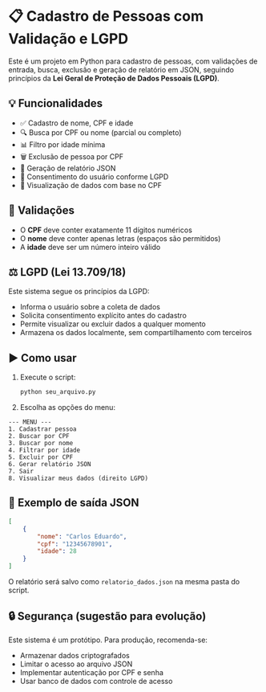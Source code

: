 # 📋 Cadastro de Pessoas com Validação e LGPD

Este é um projeto em Python para cadastro de pessoas, com validações de entrada, busca, exclusão e geração de relatório em JSON, seguindo princípios da **Lei Geral de Proteção de Dados Pessoais (LGPD)**.

## 💡 Funcionalidades

- ✅ Cadastro de nome, CPF e idade
- 🔍 Busca por CPF ou nome (parcial ou completo)
- 📊 Filtro por idade mínima
- 🗑️ Exclusão de pessoa por CPF
- 📁 Geração de relatório JSON
- 🔐 Consentimento do usuário conforme LGPD
- 👤 Visualização de dados com base no CPF

## 🧠 Validações

- O **CPF** deve conter exatamente 11 dígitos numéricos
- O **nome** deve conter apenas letras (espaços são permitidos)
- A **idade** deve ser um número inteiro válido

## ⚖️ LGPD (Lei 13.709/18)

Este sistema segue os princípios da LGPD:

- Informa o usuário sobre a coleta de dados
- Solicita consentimento explícito antes do cadastro
- Permite visualizar ou excluir dados a qualquer momento
- Armazena os dados localmente, sem compartilhamento com terceiros

## ▶️ Como usar

1. Execute o script:
   ```bash
   python seu_arquivo.py
   ```

2. Escolha as opções do menu:

```
--- MENU ---
1. Cadastrar pessoa
2. Buscar por CPF
3. Buscar por nome
4. Filtrar por idade
5. Excluir por CPF
6. Gerar relatório JSON
7. Sair
8. Visualizar meus dados (direito LGPD)
```

## 📝 Exemplo de saída JSON

```json
[
    {
        "nome": "Carlos Eduardo",
        "cpf": "12345678901",
        "idade": 28
    }
]
```

O relatório será salvo como `relatorio_dados.json` na mesma pasta do script.

## 🔒 Segurança (sugestão para evolução)

Este sistema é um protótipo. Para produção, recomenda-se:

- Armazenar dados criptografados
- Limitar o acesso ao arquivo JSON
- Implementar autenticação por CPF e senha
- Usar banco de dados com controle de acesso
